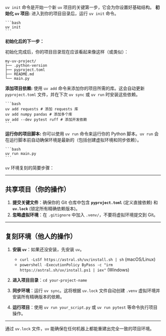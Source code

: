 `uv init` 命令是开始一个新 `uv` 项目的关键第一步，它会为你设置好基础结构。
 **初始化 `uv` 项目:**
    进入到你的项目目录后，运行 `uv init` 命令。

    ```bash
    uv init
    ```

**初始化后的下一步：**

初始化完成后，你的项目目录现在应该看起来像这样（或类似）：

```
my-uv-project/
├── .python-version
├── pyproject.toml
├── README.md
└── main.py
```

**添加项目依赖:**
    使用 `uv add` 命令来添加你的项目所需的库。这会自动更新 `pyproject.toml` 文件，并在下次 `uv sync` 或 `uv run` 时安装这些依赖。

    ```bash
    uv add requests # 添加 requests 库
    uv add numpy pandas # 添加多个库
    uv add --dev pytest ruff # 添加开发依赖
    ```
**运行你的项目脚本:**
    你可以使用 `uv run` 命令来运行你的 Python 脚本。`uv run` 会在运行脚本前自动确保环境是最新的（包括创建虚拟环境和同步依赖）。

    ```bash
    uv run main.py
    ```

 `uv` 环境复刻的简要步骤：

---

## 共享项目（你的操作）

1.  **提交关键文件**：确保你的 Git 仓库中包含 **`pyproject.toml`** (定义直接依赖) 和 **`uv.lock`** (锁定所有精确依赖版本)。
2.  **忽略虚拟环境**：在 `.gitignore` 中加入 `.venv/`，不要将虚拟环境提交到 Git。

---

## 复刻环境（他人的操作）

1.  **安装 `uv`**：如果还没安装，先安装 `uv`。
    * `curl -LsSf https://astral.sh/uv/install.sh | sh` (macOS/Linux)
    * `powershell -ExecutionPolicy ByPass -c "irm https://astral.sh/uv/install.ps1 | iex"` (Windows)

2.  **进入项目目录**：`cd your-project-name`

3.  **同步环境**：运行 `uv sync`。这将根据 `uv.lock` 文件自动创建 `.venv` 虚拟环境并安装所有精确版本的依赖。

4.  **运行项目**：使用 `uv run your_script.py` 或 `uv run pytest` 等命令执行项目操作。

---

通过 `uv.lock` 文件，`uv` 能确保在任何机器上都能重建出完全一致的项目环境。